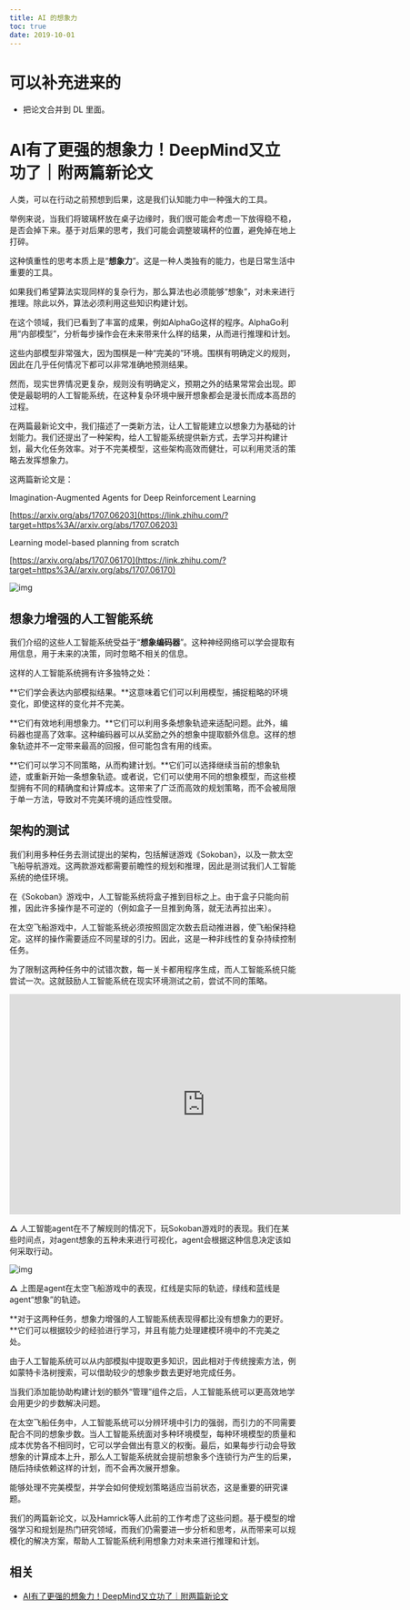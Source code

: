 ```yaml
---
title: AI 的想象力
toc: true
date: 2019-10-01
---
```

# 可以补充进来的

- 把论文合并到 DL 里面。



# AI有了更强的想象力！DeepMind又立功了｜附两篇新论文


人类，可以在行动之前预想到后果，这是我们认知能力中一种强大的工具。

举例来说，当我们将玻璃杯放在桌子边缘时，我们很可能会考虑一下放得稳不稳，是否会掉下来。基于对后果的思考，我们可能会调整玻璃杯的位置，避免掉在地上打碎。

这种慎重性的思考本质上是“**想象力**”。这是一种人类独有的能力，也是日常生活中重要的工具。

如果我们希望算法实现同样的复杂行为，那么算法也必须能够“想象”，对未来进行推理。除此以外，算法必须利用这些知识构建计划。

在这个领域，我们已看到了丰富的成果，例如AlphaGo这样的程序。AlphaGo利用“内部模型”，分析每步操作会在未来带来什么样的结果，从而进行推理和计划。

这些内部模型非常强大，因为围棋是一种“完美的”环境。围棋有明确定义的规则，因此在几乎任何情况下都可以非常准确地预测结果。

然而，现实世界情况更复杂，规则没有明确定义，预期之外的结果常常会出现。即使是最聪明的人工智能系统，在这种复杂环境中展开想象都会是漫长而成本高昂的过程。

在两篇最新论文中，我们描述了一类新方法，让人工智能建立以想象力为基础的计划能力。我们还提出了一种架构，给人工智能系统提供新方式，去学习并构建计划，最大化任务效率。对于不完美模型，这些架构高效而健壮，可以利用灵活的策略去发挥想象力。

这两篇新论文是：

Imagination-Augmented Agents for Deep Reinforcement Learning

[https://arxiv.org/abs/1707.06203](https://link.zhihu.com/?target=https%3A//arxiv.org/abs/1707.06203)

Learning model-based planning from scratch

[https://arxiv.org/abs/1707.06170](https://link.zhihu.com/?target=https%3A//arxiv.org/abs/1707.06170)

![img](https://pic3.zhimg.com/80/v2-0e074cbd7560f48ce19b363461351aca_hd.jpg)



## 想象力增强的人工智能系统

我们介绍的这些人工智能系统受益于“**想象编码器**”。这种神经网络可以学会提取有用信息，用于未来的决策，同时忽略不相关的信息。

这样的人工智能系统拥有许多独特之处：

**它们学会表达内部模拟结果。**这意味着它们可以利用模型，捕捉粗略的环境变化，即使这样的变化并不完美。

**它们有效地利用想象力。**它们可以利用多条想象轨迹来适配问题。此外，编码器也提高了效率。这种编码器可以从奖励之外的想象中提取额外信息。这样的想象轨迹并不一定带来最高的回报，但可能包含有用的线索。

**它们可以学习不同策略，从而构建计划。**它们可以选择继续当前的想象轨迹，或重新开始一条想象轨迹。或者说，它们可以使用不同的想象模型，而这些模型拥有不同的精确度和计算成本。这带来了广泛而高效的规划策略，而不会被局限于单一方法，导致对不完美环境的适应性受限。

## 架构的测试

我们利用多种任务去测试提出的架构，包括解谜游戏《Sokoban》，以及一款太空飞船导航游戏。这两款游戏都需要前瞻性的规划和推理，因此是测试我们人工智能系统的绝佳环境。

在《Sokoban》游戏中，人工智能系统将盒子推到目标之上。由于盒子只能向前推，因此许多操作是不可逆的（例如盒子一旦推到角落，就无法再拉出来）。

在太空飞船游戏中，人工智能系统必须按照固定次数去启动推进器，使飞船保持稳定。这样的操作需要适应不同星球的引力。因此，这是一种非线性的复杂持续控制任务。

为了限制这两种任务中的试错次数，每一关卡都用程序生成，而人工智能系统只能尝试一次。这就鼓励人工智能系统在现实环境测试之前，尝试不同的策略。

<iframe frameborder="0" allowfullscreen="" src="https://www.zhihu.com/video/871687725076602880?autoplay=false&amp;useMSE=" style="display: block; width: 688px; height: 387px;"></iframe>



**△** 人工智能agent在不了解规则的情况下，玩Sokoban游戏时的表现。我们在某些时间点，对agent想象的五种未来进行可视化，agent会根据这种信息决定该如何采取行动。



![img](https://pic1.zhimg.com/v2-362c052772a57de0b2e6cba764c2179c_b.webp)

**△** 上图是agent在太空飞船游戏中的表现，红线是实际的轨迹，绿线和蓝线是agent“想象”的轨迹。

**对于这两种任务，想象力增强的人工智能系统表现得都比没有想象力的更好。**它们可以根据较少的经验进行学习，并且有能力处理建模环境中的不完美之处。

由于人工智能系统可以从内部模拟中提取更多知识，因此相对于传统搜索方法，例如蒙特卡洛树搜索，可以借助较少的想象步数去更好地完成任务。

当我们添加能协助构建计划的额外“管理”组件之后，人工智能系统可以更高效地学会用更少的步数解决问题。

在太空飞船任务中，人工智能系统可以分辨环境中引力的强弱，而引力的不同需要配合不同的想象步数。当人工智能系统面对多种环境模型，每种环境模型的质量和成本优势各不相同时，它可以学会做出有意义的权衡。最后，如果每步行动会导致想象的计算成本上升，那么人工智能系统就会提前想象多个连锁行为产生的后果，随后持续依赖这样的计划，而不会再次展开想象。

能够处理不完美模型，并学会如何使规划策略适应当前状态，这是重要的研究课题。

我们的两篇新论文，以及Hamrick等人此前的工作考虑了这些问题。基于模型的增强学习和规划是热门研究领域，而我们仍需要进一步分析和思考，从而带来可以规模化的解决方案，帮助人工智能系统利用想象力对未来进行推理和计划。



## 相关

- [AI有了更强的想象力！DeepMind又立功了｜附两篇新论文](https://zhuanlan.zhihu.com/p/28019135)
